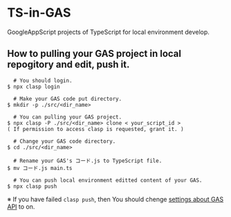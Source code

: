 # TS-in-GAS

GoogleAppScript projects of TypeScript for local environment develop.

## How to pulling your GAS project in local repogitory and edit, push it.

```
  # You should login.
$ npx clasp login

  # Make your GAS code put directory.
$ mkdir -p ./src/<dir_name>

  # You can pulling your GAS project.
$ npx clasp -P ./src/<dir_name> clone < your_script_id >
( If permission to access clasp is requested, grant it. )

  # Change your GAS code directory.
$ cd ./src/<dir_name>

  # Rename your GAS's コード.js to TypeScript file.
$ mv コード.js main.ts

  # You can push local environment editted content of your GAS.
$ npx clasp push
```

※ If you have failed `clasp push`, then You should chenge [settings about GAS API](https://script.google.com/home/usersettings) to on.

